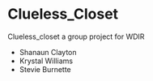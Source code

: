# Clueless_Closet
Clueless_closet a group project for WDIR
- Shanaun Clayton
- Krystal Williams
- Stevie Burnette

